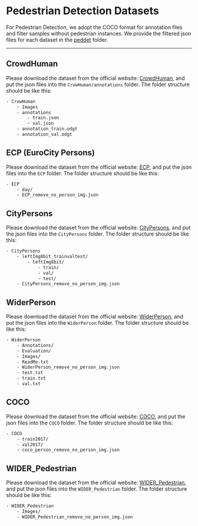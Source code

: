 # Pedestrian Detection Datasets

For Pedestrian Detection, we adopt the COCO format for annotation files and filter samples without pedestrian instances. We provide the filtered json files for each dataset in the [peddet](https://drive.google.com/drive/folders/1gqeYhcQga6-h_v1vRjxb4FboVmetAJtW?usp=drive_link) folder. 

---

## CrowdHuman
Please download the dataset from the official website: [CrowdHuman](https://www.crowdhuman.org/), and put the json files into the `CrowHuman/annotations` folder.
The folder structure should be like this:
```bash
- CrowHuman
    - Images
    - annotations
        - train.json
        - val.json
    - annotation_train.odgt
    - annotation_val.odgt
```

## ECP (EuroCity Persons)
Please download the dataset from the official website: [ECP](https://eurocity-dataset.tudelft.nl/), and put the json files into the `ECP` folder.
The folder structure should be like this:
```bash
- ECP
    - day/
    - ECP_remove_no_person_img.json
```

## CityPersons
Please download the dataset from the official website: [CityPersons](https://github.com/CharlesShang/Detectron-PYTORCH/tree/master/data/citypersons), and put the json files into the `CityPersons` folder.
The folder structure should be like this:
```bash
- CityPersons
    - leftImg8bit_trainvaltest/
        - leftImg8bit/
            - train/
            - val/
            - test/
    - CityPersons_remove_no_person_img.json
```

## WiderPerson
Please download the dataset from the official website: [WiderPerson](http://www.cbsr.ia.ac.cn/users/sfzhang/WiderPerson/), and put the json files into the `WiderPerson` folder.
The folder structure should be like this:
```bash
- WiderPerson
    - Annotations/
    - Evaluation/
    - Images/
    - ReadMe.txt
    - WiderPerson_remove_no_person_img.json
    - test.txt
    - train.txt
    - val.txt
```

## COCO
Please download the dataset from the official website: [COCO](https://cocodataset.org/), and put the json files into the `COCO` folder.
The folder structure should be like this:
```bash
- COCO
    - train2017/
    - val2017/
    - coco_person_remove_no_person_img.json
```

## WIDER_Pedestrian
Please download the dataset from the official website: [WIDER_Pedestrian](https://competitions.codalab.org/competitions/20132), and put the json files into the `WIDER_Pedestrian` folder.
The folder structure should be like this:
```bash
- WIDER_Pedestrian
    - Images/
    - WIDER_Pedestrian_remove_no_person_img.json
```

